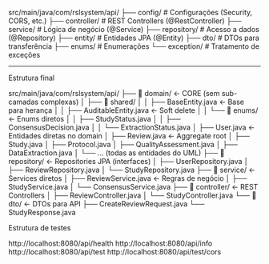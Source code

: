 src/main/java/com/rslsystem/api/
├── config/ # Configurações (Security, CORS, etc.)
├── controller/ # REST Controllers (@RestController)
├── service/ # Lógica de negócio (@Service)
├── repository/ # Acesso a dados (@Repository)
├── entity/ # Entidades JPA (@Entity)
├── dto/ # DTOs para transferência
├── enums/ # Enumerações
└── exception/ # Tratamento de exceções

------------------------------------------

Estrutura final

src/main/java/com/rslsystem/api/
├── 📁 domain/                          ← CORE (sem sub-camadas complexas)
│   ├── 📁 shared/
│   │   ├── BaseEntity.java             ← Base para herança
│   │   ├── AuditableEntity.java        ← Soft delete
│   │   └── 📁 enums/                   ← Enums diretos
│   │       ├── StudyStatus.java
│   │       ├── ConsensusDecision.java
│   │       └── ExtractionStatus.java
│   ├── User.java                       ← Entidades diretas no domain
│   ├── Review.java                     ← Aggregate root
│   ├── Study.java
│   ├── Protocol.java
│   ├── QualityAssessment.java
│   ├── DataExtraction.java
│   └── ... (todas as entidades do UML)
├── 📁 repository/                      ← Repositories JPA (interfaces)
│   ├── UserRepository.java
│   ├── ReviewRepository.java
│   └── StudyRepository.java
├── 📁 service/                         ← Services diretos
│   ├── ReviewService.java              ← Regras de negócio
│   ├── StudyService.java
│   └── ConsensusService.java
├── 📁 controller/                      ← REST Controllers
│   ├── ReviewController.java
│   └── StudyController.java
└── 📁 dto/                            ← DTOs para API
    ├── CreateReviewRequest.java
    └── StudyResponse.java

Estrutura de testes


http://localhost:8080/api/health
http://localhost:8080/api/info
http://localhost:8080/api/test
http://localhost:8080/api/test/cors
